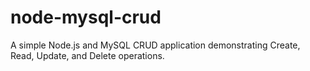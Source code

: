 # node-mysql-crud
A simple Node.js and MySQL CRUD application demonstrating Create, Read, Update, and Delete operations.
